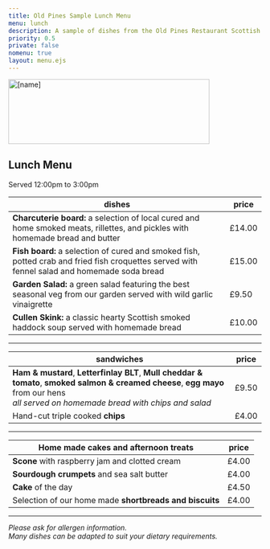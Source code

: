 ```yaml
---
title: Old Pines Sample Lunch Menu
menu: lunch
description: A sample of dishes from the Old Pines Restaurant Scottish lunch menu.
priority: 0.5
private: false
nomenu: true
layout: menu.ejs
---
```


<article>

<a href="[root]restaurant/"><img src="[root]images/old-pines-logo.png" alt="[name]" width="400" height="129" /></a>

# Lunch Menu

Served 12:00pm to 3:00pm

|dishes|price|
|-|-|
|**Charcuterie board:** a selection of local cured and home smoked meats, rillettes, and pickles with homemade bread and butter|£14.00|
|**Fish board:** a selection of cured and smoked fish, potted crab and fried fish croquettes served with fennel salad and homemade soda bread|£15.00|
|**Garden Salad:** a green salad featuring the best seasonal veg from our garden served with wild garlic vinaigrette|£9.50|
|**Cullen Skink:** a classic hearty Scottish smoked haddock soup served with homemade bread|£10.00|

---

|sandwiches|price|
|-|-|
|**Ham & mustard**, **Letterfinlay BLT**, **Mull cheddar & tomato**, **smoked salmon & creamed cheese**, **egg mayo** from our hens<br>*all served on homemade bread with chips and salad*|£9.50|
|Hand-cut triple cooked **chips**|£4.00|

---

|Home made cakes and afternoon treats|price|
|-|-|
|**Scone** with raspberry jam and clotted cream|£4.00|
|**Sourdough crumpets** and sea salt butter|£4.00|
|**Cake** of the day|£4.50|
|Selection of our home made **shortbreads and biscuits**|£4.00|

---

*Please ask for allergen information.*<br>
*Many dishes can be adapted to suit your dietary requirements.*

</article>

